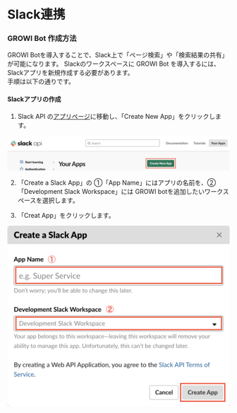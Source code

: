 # Slack連携

### GROWI Bot 作成方法

GROWI Botを導入することで、Slack上で「ページ検索」や「検索結果の共有」が可能になります。
Slackのワークスペースに GROWI Bot を導入するには、Slackアプリを新規作成する必要があります。  
手順は以下の通りです。

#### Slackアプリの作成

1. Slack API の[アプリページ](https://api.slack.com/apps)に移動し、「Create New App」をクリックします。

![slack-custom-bot1](./images/slack-custom-bot1.png)

2. 「Create a Slack App」の ①「App Name」にはアプリの名前を、②「Development Slack Workspace」には GROWI botを追加したいワークスペースを選択します。

3. 「Creat App」をクリックします。

![slack-custom-bot2](./images/slack-custom-bot2.png)
